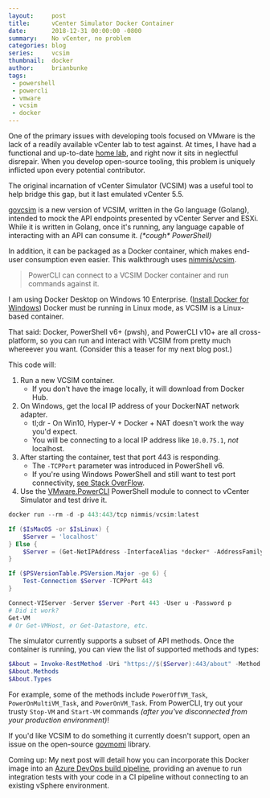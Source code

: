 ```yaml
---
layout:     post
title:      vCenter Simulator Docker Container
date:       2018-12-31 00:00:00 -0800
summary:    No vCenter, no problem
categories: blog
series:     vcsim
thumbnail:  docker
author:     brianbunke
tags:
 - powershell
 - powercli
 - vmware
 - vcsim
 - docker
---
```


One of the primary issues with developing tools focused on VMware is the lack of a readily available vCenter lab to test against. At times, I have had a functional and up-to-date [home lab], and right now it sits in neglectful disrepair. When you develop open-source tooling, this problem is uniquely inflicted upon every potential contributor.

The original incarnation of vCenter Simulator (VCSIM) was a useful tool to help bridge this gap, but it last emulated vCenter 5.5.

[govcsim] is a new version of VCSIM, written in the Go language (Golang), intended to mock the API endpoints presented by vCenter Server and ESXi. While it is written in Golang, once it's running, any language capable of interacting with an API can consume it. _(\*cough\* PowerShell)_

In addition, it can be packaged as a Docker container, which makes end-user consumption even easier. This walkthrough uses [nimmis/vcsim].

> PowerCLI can connect to a VCSIM Docker container and run commands against it.

I am using Docker Desktop on Windows 10 Enterprise. ([Install Docker for Windows]) Docker must be running in Linux mode, as VCSIM is a Linux-based container.

That said: Docker, PowerShell v6+ (pwsh), and PowerCLI v10+ are all cross-platform, so you can run and interact with VCSIM from pretty much whereever you want. (Consider this a teaser for my next blog post.)

This code will:

1. Run a new VCSIM container.
    - If you don't have the image locally, it will download from Docker Hub.
2. On Windows, get the local IP address of your DockerNAT network adapter.
    - tl;dr - On Win10, Hyper-V + Docker + NAT doesn't work the way you'd expect.
    - You will be connecting to a local IP address like `10.0.75.1`, _not_ localhost.
3. After starting the container, test that port 443 is responding.
    - The `-TCPPort` parameter was introduced in PowerShell v6.
    - If you're using Windows PowerShell and still want to test port connectivity, [see Stack OverFlow].
4. Use the [VMware.PowerCLI] PowerShell module to connect to vCenter Simulator and test drive it.

```powershell
docker run --rm -d -p 443:443/tcp nimmis/vcsim:latest

If ($IsMacOS -or $IsLinux) {
    $Server = 'localhost'
} Else {
    $Server = (Get-NetIPAddress -InterfaceAlias *docker* -AddressFamily IPv4).IPAddress
}

If ($PSVersionTable.PSVersion.Major -ge 6) {
    Test-Connection $Server -TCPPort 443
}

Connect-VIServer -Server $Server -Port 443 -User u -Password p
# Did it work?
Get-VM
# Or Get-VMHost, or Get-Datastore, etc.
```

The simulator currently supports a subset of API methods. Once the container is running, you can view the list of supported methods and types:

```powershell
$About = Invoke-RestMethod -Uri "https://$($Server):443/about" -Method Get
$About.Methods
$About.Types
```

For example, some of the methods include `PowerOffVM_Task`, `PowerOnMultiVM_Task`, and `PowerOnVM_Task`. From PowerCLI, try out your trusty `Stop-VM` and `Start-VM` commands _(after you've disconnected from your production environment)_!

If you'd like VCSIM to do something it currently doesn't support, open an issue on the open-source [govmomi] library.

Coming up: My next post will detail how you can incorporate this Docker image into an [Azure DevOps build pipeline], providing an avenue to run integration tests with your code in a CI pipeline without connecting to an existing vSphere environment.



[home lab]: https://twitter.com/brianbunke/status/619970996708093952

[govcsim]: https://github.com/vmware/govmomi/tree/master/vcsim
[nimmis/vcsim]: https://hub.docker.com/r/nimmis/vcsim

[Install Docker for Windows]: https://docs.docker.com/docker-for-windows/install/

[see Stack Overflow]: https://stackoverflow.com/questions/9566052/how-to-check-network-port-access-and-display-useful-message
[VMware.PowerCLI]: https://www.powershellgallery.com/packages/VMware.PowerCLI

[govmomi]: https://github.com/vmware/govmomi
[Azure DevOps build pipeline]: https://azure.microsoft.com/en-us/services/devops/pipelines/
